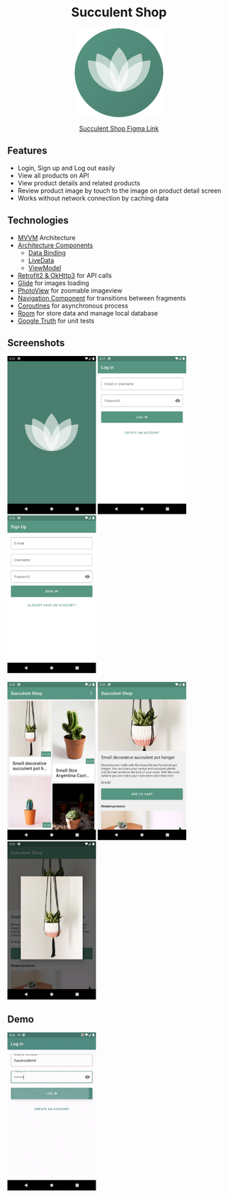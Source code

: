 <h1 align="center">Succulent Shop</h1>

<p align="center">
<img width="200" alt="logo" src="/img/succulent_shop_logo_github.png">
</p>
<p align="center">
  <a href="https://www.figma.com/file/aKFn9Czmk2ms2hqp4sctcw/Succulent-Shop?node-id=0%3A1">Succulent Shop Figma Link</a>
</p>

## Features
- Login, Sign up and Log out easily
- View all products on API
- View product details and related products
- Review product image by touch to the image on product detail screen
- Works without network connection by caching data

## Technologies
- [MVVM](https://developer.android.com/jetpack/guide) Architecture
- [Architecture Components](https://developer.android.com/topic/libraries/architecture/) 
    - [Data Binding](https://developer.android.com/topic/libraries/data-binding)
    - [LiveData](https://developer.android.com/topic/libraries/architecture/livedata)
    - [ViewModel](https://developer.android.com/topic/libraries/architecture/viewmodel)
- [Retrofit2 & OkHttp3](https://square.github.io/retrofit/) for API calls
- [Glide](https://github.com/bumptech/glide) for images loading
- [PhotoView](https://github.com/Baseflow/PhotoView) for zoomable imageview
- [Navigation Component](https://developer.android.com/guide/navigation) for transitions between fragments
- [Coroutines](https://github.com/Kotlin/kotlinx.coroutines) for asynchronous process
- [Room](https://developer.android.com/training/data-storage/room) for store data and manage local database
- [Google Truth](https://github.com/google/truth) for unit tests

## Screenshots

<img width="200" alt="splash_screen" src="/img/_1.png"> <img width="200" alt="login" src="/img/_2.png"> <img width="200" alt="sign_up" src="/img/_3.png">
</br>
</br>
<img width="200" alt="product_list" src="/img/_4.png"> <img width="200" alt="product_detail" src="/img/_5.png"> <img width="200" alt="product_image" src="/img/_6.png">

## Demo

<img width="200" alt="demo" src="/img/demo.gif">

